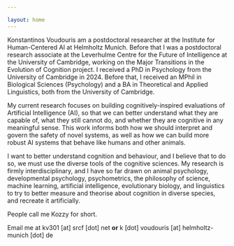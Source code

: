 ```yaml
---

layout: home
---
```


Konstantinos Voudouris am a postdoctoral researcher at the Institute for Human-Centered AI at Helmholtz Munich. Before that I was a postdoctoral research associate at the Leverhulme Centre for the Future of Intelligence at the University of Cambridge, working on the Major Transitions in the Evolution of Cognition project. I received a PhD in Psychology from the University of Cambridge in 2024. Before that, I received an MPhil in Biological Sciences (Psychology) and a BA in Theoretical and Applied Linguistics, both from the University of Cambridge.

My current research focuses on building cognitively-inspired evaluations of Artificial Intelligence (AI), so that we can better understand what they are capable of, what they still cannot do, and whether they are cognitive in any meaningful sense. This work informs both how we should interpret and govern the safety of novel systems, as well as how we can build more robust AI systems that behave like humans and other animals. 

I want to better understand cognition and behaviour, and I believe that to do so, we must use the diverse tools of the cognitive sciences. My research is firmly interdisciplinary, and I have so far drawn on animal psychology, developmental psychology, psychometrics, the philosophy of science, machine learning, artificial intelligence, evolutionary biology, and linguistics to try to better measure and theorise about cognition in diverse species, and recreate it artificially.

People call me Kozzy for short.

Email me at kv301 \[at\] srcf \[dot\] net **or** k \[dot\] voudouris \[at\] helmholtz-munich \[dot\] de